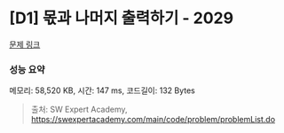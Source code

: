 # [D1] 몫과 나머지 출력하기 - 2029 

[문제 링크](https://swexpertacademy.com/main/code/problem/problemDetail.do?contestProbId=AV5QGNvKAtEDFAUq) 

### 성능 요약

메모리: 58,520 KB, 시간: 147 ms, 코드길이: 132 Bytes



> 출처: SW Expert Academy, https://swexpertacademy.com/main/code/problem/problemList.do